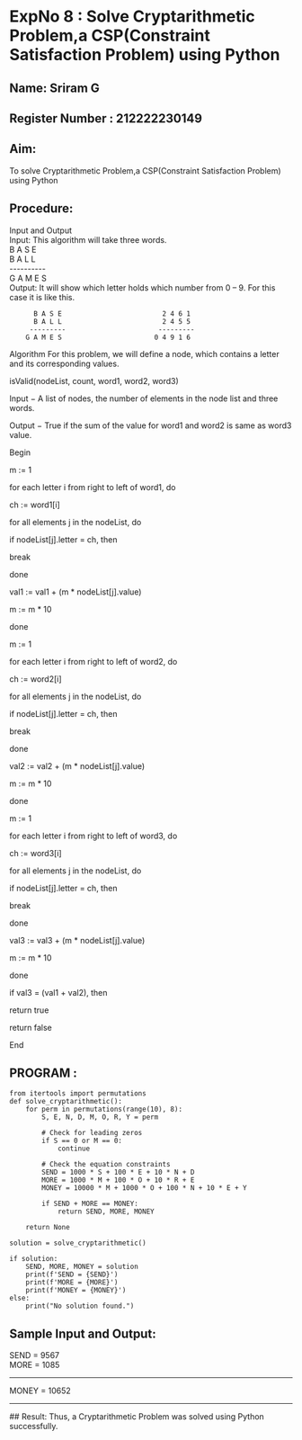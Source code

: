 # ExpNo 8 : Solve Cryptarithmetic Problem,a CSP(Constraint Satisfaction Problem) using Python
## Name: Sriram G
## Register Number : 212222230149
## Aim:
To solve Cryptarithmetic Problem,a CSP(Constraint Satisfaction Problem) using Python

## Procedure:

Input and Output
<br>Input:
This algorithm will take three words.
<br> B A S E<br>
    B A L L<br>
           ----------<br>
           G A M E S<br>
Output: It will show which letter holds which number from 0 – 9. For this case it is like this.

          B A S E                         2 4 6 1
          B A L L                         2 4 5 5
         ---------                       ---------
        G A M E S                       0 4 9 1 6
Algorithm For this problem, we will define a node, which contains a letter and its corresponding values.

isValid(nodeList, count, word1, word2, word3)

Input − A list of nodes, the number of elements in the node list and three words.

Output − True if the sum of the value for word1 and word2 is same as word3 value.

Begin

m := 1

for each letter i from right to left of word1, do

ch := word1[i]

for all elements j in the nodeList, do

if nodeList[j].letter = ch, then

break

done

val1 := val1 + (m * nodeList[j].value)

m := m * 10

done

m := 1

for each letter i from right to left of word2, do

ch := word2[i]

for all elements j in the nodeList, do

if nodeList[j].letter = ch, then

break

done

val2 := val2 + (m * nodeList[j].value)

m := m * 10

done

m := 1

for each letter i from right to left of word3, do

ch := word3[i]

for all elements j in the nodeList, do

if nodeList[j].letter = ch, then

break

done

val3 := val3 + (m * nodeList[j].value)

m := m * 10

done

if val3 = (val1 + val2), then

return true

return false

End

## PROGRAM :
```
from itertools import permutations
def solve_cryptarithmetic():
    for perm in permutations(range(10), 8):
        S, E, N, D, M, O, R, Y = perm

        # Check for leading zeros
        if S == 0 or M == 0:
            continue

        # Check the equation constraints
        SEND = 1000 * S + 100 * E + 10 * N + D
        MORE = 1000 * M + 100 * O + 10 * R + E
        MONEY = 10000 * M + 1000 * O + 100 * N + 10 * E + Y

        if SEND + MORE == MONEY:
            return SEND, MORE, MONEY

    return None

solution = solve_cryptarithmetic()

if solution:
    SEND, MORE, MONEY = solution
    print(f'SEND = {SEND}')
    print(f'MORE = {MORE}')
    print(f'MONEY = {MONEY}')
else:
    print("No solution found.")
```
## Sample Input and Output:
SEND = 9567<br>
MORE = 1085<br>
<hr>
MONEY = 10652<br>
<hr>
## Result:
Thus, a Cryptarithmetic Problem was solved using Python successfully.
